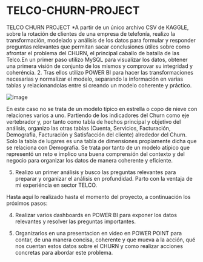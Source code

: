 # TELCO-CHURN-PROJECT
TELCO CHURN PROJECT
*A partir de un único archivo CSV de KAGGLE, sobre la rotación de clientes de una empresa de telefonía, realizo la transformación, modelado y análisis de los datos para formular y responder preguntas relevantes que permitan sacar conclusiones útiles sobre como afrontar el problema del CHURN, el principal caballo de batalla de las Telco.En un primer paso utilizo MySQL para visualizar los datos, obtener una primera visión de conjunto de los mismos y comprovar su integridad y coheréncia.
2. Tras ellos utilizo POWER BI para hacer las transformaciones necesarias y normalizar el modelo, separando la información en varias tablas y relacionandolas entre si creando un modelo coherente y práctico.

![image](https://github.com/user-attachments/assets/6229c050-744d-456d-b688-5cfd455c92fd)

En este caso no se trata de un modelo típico en estrella o copo de nieve con relaciones varios a uno. Partiendo de los indicadores del Churn como eje vertebrador y, por tanto como tabla de hechos principal y objetivo del análisis, organizo las otras tablas (Cuenta, Servicios, Facturación, Demografia, Facturación y Satisfacción del cliente) alrededor del Churn. Solo la tabla de lugares es una tabla de dimensiones propiamente dicha que se relaciona con Demografia. 
Se trata por tanto de un modelo atípico que representó un reto e implico una buena comprensión del contexto y del negocio para organizar los datos de manera coherente y eficiente.

5. Realizo un primer análisis y busco las preguntas relevantes para preparar y organizar el análisis en profundidad. Parto con la ventaja de mi experiéncia en sector TELCO. 

Hasta aquí lo realizado hasta el momento del proyecto, a continuación los próximos pasos:
   
4. Realizar varios dashboards en POWER BI para exponer los datos relevantes y resolver las preguntas importantes.
   
5. Organizarlos en una presentacion en video en POWER POINT para contar, de una manera concisa, coherente y que mueva a la acción, qué nos cuentan estos datos sobre el CHURN y como realizar acciones concretas para abordar este problema. 
